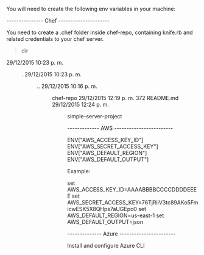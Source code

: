 
You will need to create the following env variables in your machine:

--------------- Chef ---------------------

You need to create a .chef folder inside chef-repo, containing knife.rb and related credentials to your chef server.

> dir

29/12/2015  10:23 p. m.    <DIR>          .
29/12/2015  10:23 p. m.    <DIR>          ..
29/12/2015  10:16 p. m.    <DIR>          chef-repo
29/12/2015  12:19 p. m.               372 README.md
29/12/2015  12:24 p. m.    <DIR>          simple-server-project

------------- AWS ------------------------

ENV["AWS_ACCESS_KEY_ID"]
ENV["AWS_SECRET_ACCESS_KEY"]
ENV["AWS_DEFAULT_REGION"]
ENV["AWS_DEFAULT_OUTPUT"]

Example:

set AWS_ACCESS_KEY_ID=AAAABBBBCCCCDDDDEEEE
set AWS_SECRET_ACCESS_KEY=76TjRiiV3tc89AKo5FmicwESK5X8QHps7aUGEpo0
set AWS_DEFAULT_REGION=us-east-1
set AWS_DEFAULT_OUTPUT=json


-------------- Azure -----------------------

Install and configure Azure CLI